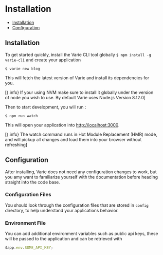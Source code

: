 # Installation

- [Installation](#installation)
- [Configuration](#configuration)

## Installation

To get started quickly, install the Varie CLI tool globally `$ npm install -g varie-cli` and create your application

`$ varie new blog`

This will fetch the latest version of Varie and install its dependencies for you.

[{.info} If your using NVM make sure to install it globally under the version of node you wish to use. By default Varie uses Node.js Version 8.12.0]

Then to start development, you will run :

`$ npm run watch`

This will open your application into [http://localhost:3000](http://localhost:3000).

[{.info} The watch command runs in Hot Module Replacement (HMR) mode, and will pickup all changes and load them into your browser without refreshing]

## Configuration

After installing, Varie does not need any configuration changes to work, but you amy want
to familiarize yourself with the documentation before heading straight
into the code base.

### Configuration Files

You should look through the configuration files that are stored
in `config` directory, to help understand your applications behavior.

### Environment File

You can add additional environment variables such as public api keys,
these will be passed to the application and can be retrieved with

```js
$app.env.SOME_API_KEY;
```
